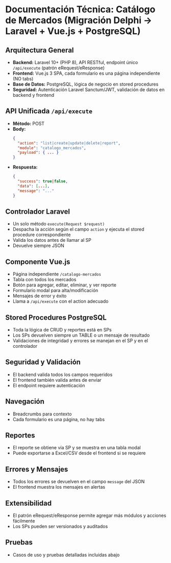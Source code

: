 # Documentación Técnica: Catálogo de Mercados (Migración Delphi → Laravel + Vue.js + PostgreSQL)

## Arquitectura General
- **Backend:** Laravel 10+ (PHP 8), API RESTful, endpoint único `/api/execute` (patrón eRequest/eResponse)
- **Frontend:** Vue.js 3 SPA, cada formulario es una página independiente (NO tabs)
- **Base de Datos:** PostgreSQL, lógica de negocio en stored procedures
- **Seguridad:** Autenticación Laravel Sanctum/JWT, validación de datos en backend y frontend

## API Unificada `/api/execute`
- **Método:** POST
- **Body:**
  ```json
  {
    "action": "list|create|update|delete|report",
    "module": "catalogo_mercados",
    "payload": { ... }
  }
  ```
- **Respuesta:**
  ```json
  {
    "success": true|false,
    "data": [...],
    "message": "..."
  }
  ```

## Controlador Laravel
- Un solo método `execute(Request $request)`
- Despacha la acción según el campo `action` y ejecuta el stored procedure correspondiente
- Valida los datos antes de llamar al SP
- Devuelve siempre JSON

## Componente Vue.js
- Página independiente `/catalogo-mercados`
- Tabla con todos los mercados
- Botón para agregar, editar, eliminar, y ver reporte
- Formulario modal para alta/modificación
- Mensajes de error y éxito
- Llama a `/api/execute` con el action adecuado

## Stored Procedures PostgreSQL
- Toda la lógica de CRUD y reportes está en SPs
- Los SPs devuelven siempre un TABLE o un mensaje de resultado
- Validaciones de integridad y errores se manejan en el SP y en el controlador

## Seguridad y Validación
- El backend valida todos los campos requeridos
- El frontend también valida antes de enviar
- El endpoint requiere autenticación

## Navegación
- Breadcrumbs para contexto
- Cada formulario es una página, no hay tabs

## Reportes
- El reporte se obtiene vía SP y se muestra en una tabla modal
- Puede exportarse a Excel/CSV desde el frontend si se requiere

## Errores y Mensajes
- Todos los errores se devuelven en el campo `message` del JSON
- El frontend muestra los mensajes en alertas

## Extensibilidad
- El patrón eRequest/eResponse permite agregar más módulos y acciones fácilmente
- Los SPs pueden ser versionados y auditados

## Pruebas
- Casos de uso y pruebas detalladas incluidas abajo

